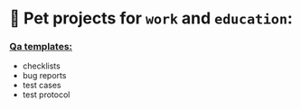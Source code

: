 # 🐶 **Pet projects** for `work` and `education`:

### [Qa templates:](https://github.com/mrandrewruss/petprojects/tree/main/QA)
* checklists
* bug reports
* test cases
* test protocol
